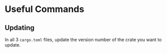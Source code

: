# Useful Commands

## Updating

In all 3 `cargo.toml` files, update the version number of the crate you want to update.
